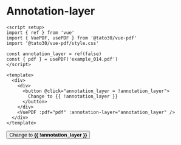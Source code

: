 # Annotation-layer

```vue
<script setup>
import { ref } from 'vue'
import { VuePDF, usePDF } from '@tato30/vue-pdf'
import '@tato30/vue-pdf/style.css'

const annotation_layer = ref(false)
const { pdf } = usePDF('example_014.pdf')
</script>

<template>
  <div>
    <div>
      <button @click="annotation_layer = !annotation_layer">
        Change to {{ !annotation_layer }}
      </button>
    </div>
    <VuePDF :pdf="pdf" :annotation-layer="annotation_layer" />
  </div>
</template>
```
<script setup>
import { ref } from 'vue'
import { VuePDF, usePDF } from '@tato30/vue-pdf'
import { withBase } from '@vuepress/client'

const annotation_layer = ref(false)
const { pdf } = usePDF(withBase('/example_014.pdf'))
</script>

<div class="container">
  <div>
    <button class="button-example" @click="annotation_layer = !annotation_layer">
      Change to <strong>{{ !annotation_layer }}</strong>
    </button>
  </div>
  <VuePDF :pdf="pdf" :annotation-layer="annotation_layer" />
</div>
